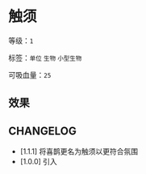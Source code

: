 # 触须

等级：`1`

标签：`单位` `生物` `小型生物`

可吸血量：`25`

## 效果


## CHANGELOG

- [1.1.1] 将喜鹊更名为触须以更符合氛围
- [1.0.0] 引入
